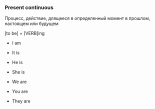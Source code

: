 ### Present continuous

Процесс, действие, длящееся в определенный момент в прошлом, настоящем или будущем

[to be] + [VERB]ing



* I am

* It is
* He is
* She is

* We are
* You are
* They are


